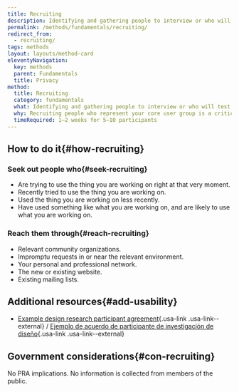 ```yaml
---
title: Recruiting
description: Identifying and gathering people to interview or who will test your product.
permalink: /methods/fundamentals/recruiting/
redirect_from:
  - recruiting/
tags: methods
layout: layouts/method-card
eleventyNavigation:
  key: methods
  parent: Fundamentals
  title: Privacy
method:
  title: Recruiting
  category: fundamentals
  what: Identifying and gathering people to interview or who will test your product.
  why: Recruiting people who represent your core user group is a critical and oft-overlooked part of research. Time spent with the right people using the wrong methods is better than time spent with people who aren’t your core users while using the right methods.
  timeRequired: 1–2 weeks for 5–10 participants
---
```


## How to do it{#how-recruiting}

### Seek out people who{#seek-recruiting}
- Are trying to use the thing you are working on right at that very moment.
- Recently tried to use the thing you are working on.
- Used the thing you are working on less recently.
- Have used something like what you are working on, and are likely to use what you are working on.

### Reach them through{#reach-recruiting}
- Relevant community organizations.
- Impromptu requests in or near the relevant environment.
- Your personal and professional network.
- The new or existing website.
- Existing mailing lists.

<section class="method--section method--section--government-considerations" markdown="1" >

## Additional resources{#add-usability}

- [Example design research participant agreement](https://guides.18f.gov/ux-guide/participant-agreement/){.usa-link .usa-link--external} / [Ejemplo de acuerdo de participante de investigación de diseño](https://guides.18f.gov/ux-guide/participant-agreement-spanish/){.usa-link .usa-link--external}
</section>

<section class="method--section method--section--government-considerations" markdown="1" >

## Government considerations{#con-recruiting}

No PRA implications. No information is collected from members of the public.
</section>
